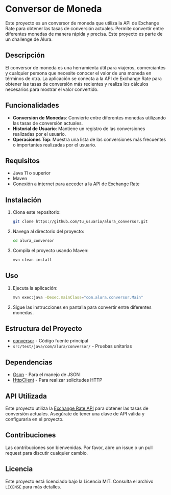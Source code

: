 # Conversor de Moneda

Este proyecto es un conversor de moneda que utiliza la API de Exchange Rate para obtener las tasas de conversión actuales. Permite convertir entre diferentes monedas de manera rápida y precisa. Este proyecto es parte de un challenge de Alura.

## Descripción

El conversor de moneda es una herramienta útil para viajeros, comerciantes y cualquier persona que necesite conocer el valor de una moneda en términos de otra. La aplicación se conecta a la API de Exchange Rate para obtener las tasas de conversión más recientes y realiza los cálculos necesarios para mostrar el valor convertido.

## Funcionalidades

- **Conversión de Monedas**: Convierte entre diferentes monedas utilizando las tasas de conversión actuales.
- **Historial de Usuario**: Mantiene un registro de las conversiones realizadas por el usuario.
- **Operaciones Top**: Muestra una lista de las conversiones más frecuentes o importantes realizadas por el usuario.

## Requisitos

- Java 11 o superior
- Maven
- Conexión a internet para acceder a la API de Exchange Rate

## Instalación

1. Clona este repositorio:
    ```sh
    git clone https://github.com/tu_usuario/alura_conversor.git
    ```
2. Navega al directorio del proyecto:
    ```sh
    cd alura_conversor
    ```
3. Compila el proyecto usando Maven:
    ```sh
    mvn clean install
    ```

## Uso

1. Ejecuta la aplicación:
    ```sh
    mvn exec:java -Dexec.mainClass="com.alura.conversor.Main"
    ```
2. Sigue las instrucciones en pantalla para convertir entre diferentes monedas.

## Estructura del Proyecto

- [conversor](http://_vscodecontentref_/0) - Código fuente principal
- `src/test/java/com/alura/conversor/` - Pruebas unitarias

## Dependencias

- [Gson](https://github.com/google/gson) - Para el manejo de JSON
- [HttpClient](https://docs.oracle.com/en/java/javase/11/docs/api/java.net.http/java/net/http/HttpClient.html) - Para realizar solicitudes HTTP

## API Utilizada

Este proyecto utiliza la [Exchange Rate API](https://www.exchangerate-api.com/) para obtener las tasas de conversión actuales. Asegúrate de tener una clave de API válida y configurarla en el proyecto.

## Contribuciones

Las contribuciones son bienvenidas. Por favor, abre un issue o un pull request para discutir cualquier cambio.

## Licencia

Este proyecto está licenciado bajo la Licencia MIT. Consulta el archivo `LICENSE` para más detalles.
